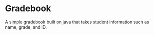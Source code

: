 # Gradebook
A simple gradebook built on java that takes student information such as name, grade, and ID.
